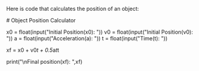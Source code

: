 Here is code that calculates the position of an object:

<p> # Object Position Calculator

x0 = float(input("Initial Position(x0): "))
v0 = float(input("Initial Position(v0): "))
a = float(input("Acceleration(a): "))
t = float(input("Time(t): "))

xf = x0 + v0*t + 0.5*a*t*t

print("\nFinal position(xf): ",xf)

<p/>

